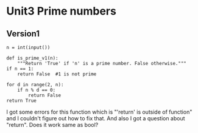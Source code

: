 # Unit3 Prime numbers #
## Version1 ##
```
n = int(input())

def is_prime_v1(n):
    """Return 'True' if 'n' is a prime number. False otherwise."""
if n == 1:
    return False  #1 is not prime

for d in range(2, n):
    if n % d == 0:
        return False
return True
```
I got some errors for this function which is "'return' is outside of function" and I couldn't figure out how to fix that.
And also I got a question about "return". Does it work same as bool?

